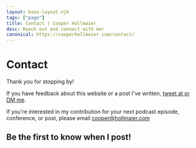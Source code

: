 ```yaml
---
layout: base-layout.njk
tags: ["page"]
title: Contact | Cooper Hollmaier
desc: Reach out and connect with me!
canonical: https://cooperhollmaier.com/contact/
---
```


# Contact

Thank you for stopping by!

<p>If you have feedback about this website or a post I've written, <a href="https://twitter.com/cooperhollmaier">tweet at or DM me</a>.</p>
<p>If you're interested in my contribution for your next podcast episode, conference, or post, please email <a href="mailto:cooper@hollmaier.com">cooper@hollmaier.com</a></p>

## Be the first to know when I post!

<script async data-uid="600a67eca8" src="https://prodigious-pioneer-1471.ck.page/600a67eca8/index.js"></script>
